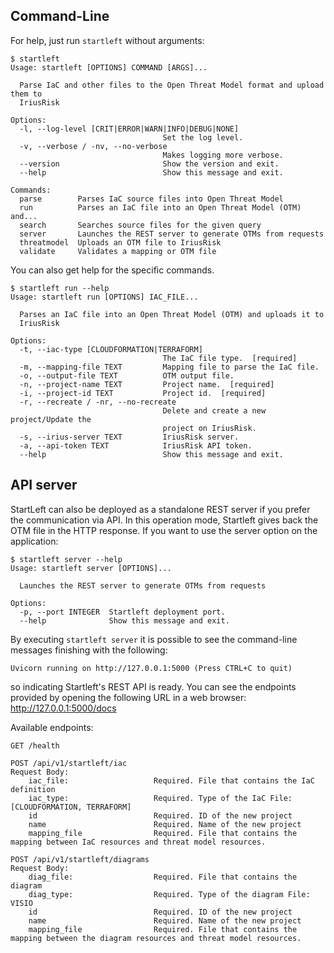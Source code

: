 ## Command-Line
For help, just run `startleft` without arguments:

```
$ startleft
Usage: startleft [OPTIONS] COMMAND [ARGS]...

  Parse IaC and other files to the Open Threat Model format and upload them to
  IriusRisk

Options:
  -l, --log-level [CRIT|ERROR|WARN|INFO|DEBUG|NONE]
                                  Set the log level.
  -v, --verbose / -nv, --no-verbose
                                  Makes logging more verbose.
  --version                       Show the version and exit.
  --help                          Show this message and exit.

Commands:
  parse        Parses IaC source files into Open Threat Model
  run          Parses an IaC file into an Open Threat Model (OTM) and...
  search       Searches source files for the given query
  server       Launches the REST server to generate OTMs from requests
  threatmodel  Uploads an OTM file to IriusRisk
  validate     Validates a mapping or OTM file
```

You can also get help for the specific commands.

```
$ startleft run --help
Usage: startleft run [OPTIONS] IAC_FILE...

  Parses an IaC file into an Open Threat Model (OTM) and uploads it to
  IriusRisk

Options:
  -t, --iac-type [CLOUDFORMATION|TERRAFORM]
                                  The IaC file type.  [required]
  -m, --mapping-file TEXT         Mapping file to parse the IaC file.
  -o, --output-file TEXT          OTM output file.
  -n, --project-name TEXT         Project name.  [required]
  -i, --project-id TEXT           Project id.  [required]
  -r, --recreate / -nr, --no-recreate
                                  Delete and create a new project/Update the
                                  project on IriusRisk.
  -s, --irius-server TEXT         IriusRisk server.
  -a, --api-token TEXT            IriusRisk API token.
  --help                          Show this message and exit.
```

## API server

StartLeft can also be deployed as a standalone REST server if you prefer the communication via API.
In this operation mode, Startleft gives back the OTM file in the HTTP response. 
If you want to use the server option on the application:

```
$ startleft server --help
Usage: startleft server [OPTIONS]...

  Launches the REST server to generate OTMs from requests

Options:
  -p, --port INTEGER  Startleft deployment port.
  --help              Show this message and exit.
```

By executing `startleft server` it is possible to see the command-line messages finishing with the following:

```Uvicorn running on http://127.0.0.1:5000 (Press CTRL+C to quit)```

so indicating Startleft's REST API is ready. You can see the endpoints provided by opening the following URL in a web browser: http://127.0.0.1:5000/docs

Available endpoints:
```
GET /health
```
```
POST /api/v1/startleft/iac
Request Body:
    iac_file:                   Required. File that contains the IaC definition
    iac_type:                   Required. Type of the IaC File: [CLOUDFORMATION, TERRAFORM]
    id                          Required. ID of the new project
    name                        Required. Name of the new project
    mapping_file                Required. File that contains the mapping between IaC resources and threat model resources.
```
```
POST /api/v1/startleft/diagrams
Request Body:
    diag_file:                  Required. File that contains the diagram
    diag_type:                  Required. Type of the diagram File: VISIO
    id                          Required. ID of the new project
    name                        Required. Name of the new project
    mapping_file                Required. File that contains the mapping between the diagram resources and threat model resources.
```
